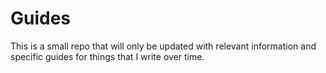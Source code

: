 # Guides

This is a small repo that will only be updated with relevant information and specific guides for things that I write over time.
